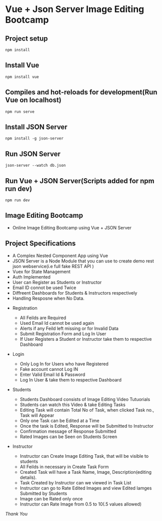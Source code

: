 # Vue + Json Server Image Editing Bootcamp

## Project setup

```
npm install
```

## Install Vue

```
npm install vue
```

## Compiles and hot-reloads for development(Run Vue on localhost)

```
npm run serve
```

## Install JSON Server

```
npm install -g json-server
```

## Run JSON Server

```
json-server --watch db.json
```

## Run Vue + JSON Server(Scripts added for npm run dev)

```
npm run dev
```

## Image Editing Bootcamp

- Online Image Editing Bootcamp using Vue + JSON Server

## Project Specifications

- A Complex Nested Component App using Vue
- JSON Server is a Node Module that you can use to create demo rest json webservice(i.e full fake REST API )
- Vuex for State Management
- Auth Implemented
- User can Register as Students or Instructor
- Email ID connot be used Twice
- Diffreent Dashboards for Students & Instructors respectively
- Handling Resposne when No Data.

* Registration

  - All Feilds are Required
  - Used Email Id cannot be used again
  - Alerts if any Feild left missing or for Invalid Data
  - Submit Registration Form and Log In User
  - If User Registers a Student or Instructor take them to respective Dashboard

* Login

  - Only Log In for Users who have Registered
  - Fake account cannot Log IN
  - Enter Valid Email Id & Password
  - Log In User & take them to respective Dashboard

* Students

  - Students Dashboard consists of Image Editing Video Tutuorials
  - Students can watch this Video & take Editing Tasks
  - Editing Task will contain Total No of Task, when clicked Task no., Task will Appear
  - Only one Task can be Edited at a Time
  - Once the task is Edited, Response will be Submitted to Instructor
  - Confirmation message of Response Submitted
  - Rated Images can be Seen on Students Screen

* Instructor

  - Instructor can Create Image Editing Task, that will be visible to students
  - All Feilds in necessary in Create Task Form
  - Created Task will have a Task Name, Image, Description(editing details).
  - Task Created by Instructor can we viewed in Task List
  - Instructor can go to Rate Edited Images and view Edited Iamges Submitted by Students
  - Image can be Rated only once
  - Instructor can Rate Image from 0.5 to 10(.5 values allowed)

_Thank You_
